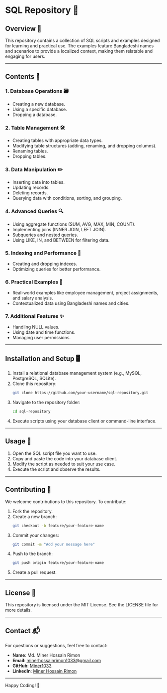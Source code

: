 # SQL Repository 📂

## Overview 📝
This repository contains a collection of SQL scripts and examples designed for learning and practical use. The examples feature Bangladeshi names and scenarios to provide a localized context, making them relatable and engaging for users.

---

## Contents 📜

### 1. Database Operations 🗃️
- Creating a new database.
- Using a specific database.
- Dropping a database.

### 2. Table Management 🛠️
- Creating tables with appropriate data types.
- Modifying table structures (adding, renaming, and dropping columns).
- Renaming tables.
- Dropping tables.

### 3. Data Manipulation ✏️
- Inserting data into tables.
- Updating records.
- Deleting records.
- Querying data with conditions, sorting, and grouping.

### 4. Advanced Queries 🔍
- Using aggregate functions (SUM, AVG, MAX, MIN, COUNT).
- Implementing joins (INNER JOIN, LEFT JOIN).
- Subqueries and nested queries.
- Using LIKE, IN, and BETWEEN for filtering data.

### 5. Indexing and Performance 🚀
- Creating and dropping indexes.
- Optimizing queries for better performance.

### 6. Practical Examples 💼
- Real-world examples like employee management, project assignments, and salary analysis.
- Contextualized data using Bangladeshi names and cities.

### 7. Additional Features ✨
- Handling NULL values.
- Using date and time functions.
- Managing user permissions.

---

## Installation and Setup 🖥️

1. Install a relational database management system (e.g., MySQL, PostgreSQL, SQLite).
2. Clone this repository:
   ```bash
   git clone https://github.com/your-username/sql-repository.git
   ```
3. Navigate to the repository folder:
   ```bash
   cd sql-repository
   ```
4. Execute scripts using your database client or command-line interface.

---

## Usage 🚧

1. Open the SQL script file you want to use.
2. Copy and paste the code into your database client.
3. Modify the script as needed to suit your use case.
4. Execute the script and observe the results.

---

## Contributing 🤝

We welcome contributions to this repository. To contribute:

1. Fork the repository.
2. Create a new branch:
   ```bash
   git checkout -b feature/your-feature-name
   ```
3. Commit your changes:
   ```bash
   git commit -m "Add your message here"
   ```
4. Push to the branch:
   ```bash
   git push origin feature/your-feature-name
   ```
5. Create a pull request.

---

## License 📄
This repository is licensed under the MIT License. See the LICENSE file for more details.

---

## Contact 📬
For questions or suggestions, feel free to contact:
- **Name**: Md. Miner Hossain Rimon
- **Email**: [minerhossainrimon1033@gmail.com](mailto:minerhossainrimon1033@gmail.com)
- **GitHub**: [Miner1033](https://github.com/Miner1033)
- **LinkedIn**: [Miner Hossain Rimon](https://linkedin.com/in/miner-hossain-rimon)

---

Happy Coding! 🎉


